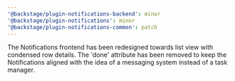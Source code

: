 ```yaml
---
'@backstage/plugin-notifications-backend': minor
'@backstage/plugin-notifications': minor
'@backstage/plugin-notifications-common': patch
---
```


The Notifications frontend has been redesigned towards list view with condensed row details. The 'done' attribute has been removed to keep the Notifications aligned with the idea of a messaging system instead of a task manager.
